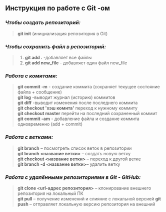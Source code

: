 
## Инструкция по работе с Git -ом  
### _Чтобы создать репозиторий:_
>**git init** (инициализация репозитория в Git)  
### _Чтобы сохранить файл в репозиторий:_
>1. **git add .** -добавляет все файлы  
>2. **git add new_file** - добавляет один файл new_file  
### _Работа с комитами:_   
>**git commit -m** - создание коммита (сохраняет текущее состояние файла + сообщение)  
>**git log** -выводит журнал (историю) коммитов  
>**git diff** -выводит изменения после последнего коммита  
>**git checkout 'хэш комита'** переход к нужному коммиту  
>**git checkout master** перейти на последний сохраненный коммит  
>**git commit -am** - добавление файла и создание коммита одновременно (add + commit)  
### _Работа с ветками:_  
>**git branch** – посмотреть список веток в репозитории  
>**git branch <название ветки>** – создать новую ветку  
>**git checkout <название ветки>** – переход к другой ветке  
>**git branch -d <название ветки>**– удалить ветку
 
 ### _Работа с удалёнными репозиториями  в Git - GitHub:_
>**git clone <url-адрес репозитория>**
	– клонирование внешнего репозитория на  локальный ПК  
>**git pull**  – получение изменений и слияние с локальной версией
>**git push** – отправляет локальную версию репозитория на внешний 
